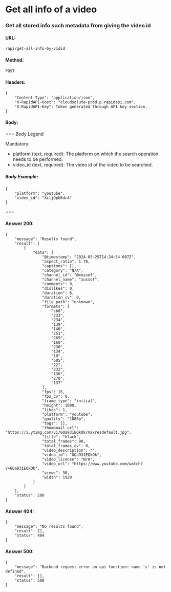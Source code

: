 # Get all info of a video

### Get all stored info such metadata from giving the video id


#### URL:
```
/api/get-all-info-by-vidid
```

#### Method:
```
POST
```

#### Headers:
```
{
    "Content-Type": "application/json",
    "X-RapidAPI-Host": "cloudsolute-prod.p.rapidapi.com",
    "X-RapidAPI-Key": Token generated through API key section.
}
```


#### Body:

=== Body Legend

Mandatory:

- platform (text, required): The platform on which the search operation needs to be performed.
- video_id (text, required): The video id of the video to be searched.


##### Body Example:

```
{
    "platform": "youtube",
    "video_id": "XcljQpU6dc4"
}
```

===


#### Answer 200:
```
{
    "message": "Results found",
    "result": [
        {
            "data": {
                "@timestamp": "2024-03-25T14:24:54.007Z",
                "aspect_ratio": 1.78,
                "captions": [],
                "category": "N/A",
                "channel_id": "@xussof",
                "channel_name": "xussof",
                "comments": 0,
                "dislikes": 0,
                "duration": 6,
                "duration_cv": 0,
                "file_path": "unknown",
                "formats": [
                    "sb0",
                    "233",
                    "234",
                    "139",
                    "140",
                    "251",
                    "269",
                    "160",
                    "230",
                    "134",
                    "18",
                    "605",
                    "22",
                    "232",
                    "136",
                    "270",
                    "137"
                ],
                "fps": 15,
                "fps_cv": 0,
                "frame_type": "initial",
                "height": 1080,
                "likes": 1,
                "platform": "youtube",
                "quality": "1080p",
                "tags": [],
                "thumbnail_url": "https://i.ytimg.com/vi/GQa931EQkOk/maxresdefault.jpg",
                "title": "black",
                "total_frames": 90,
                "total_frames_cv": 0,
                "video_description": "",
                "video_id": "GQa931EQkOk",
                "video_license": "N/A",
                "video_url": "https://www.youtube.com/watch?v=GQa931EQkOk",
                "views": 30,
                "width": 1920
            }
        }
    ],
    "status": 200
}
```

#### Answer 404:
```
{
    "message": "No results found",
    "result": [],
    "status": 404
}
```



#### Answer 500:
```
{
    "message": "Backend request error on api function: name 's' is not defined",
    "result": [],
    "status": 500
}
```